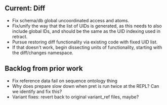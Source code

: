 ## Current: Diff

- Fix schema/db global uncoordinated access and atoms.
- Fix/unify the way that the list of UIDs is generated, as this needs to also
  include global IDs, and should be the same as the UID indexing used in 
  retract.
- Pursue restoring diff functionality via existing code with fixed UID list.
- If that doesn't work, begin dissecting units of functionality, starting
  with the diff/changes namespace.

## Backlog from prior work

- Fix reference data fail on sequence ontology thing
- Why does prepare slow down when pret is run twice at the REPL? Can we identify and fix this?
- Variant fixes: revert back to original variant_ref files, maybe?

